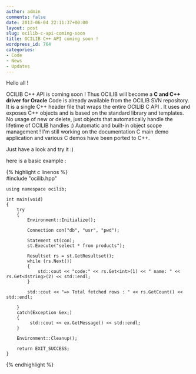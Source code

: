 ```yaml
---
author: admin
comments: false
date: 2013-06-04 22:11:37+00:00
layout: post
slug: ocilib-c-api-coming-soon
title: OCILIB C++ API coming soon !
wordpress_id: 764
categories:
- Code
- News
- Updates
---
```


Hello all !

OCILIB C++ API is coming soon ! 
Thus OCILIB will become a **C and C++ driver for Oracle**
Code is already available from the OCILIB SVN repository. 
It is a single C++ header file that wraps the entire OCILIB C API .
It uses and exposes C++ objects and is based on the standard library and templates.
No usage of new or delete, just objects that automatically handle the lifetime of OCILIB handles :) Automatic and built-in object scope management !
I'm still working on the documentation
C main demo application and various C demos have been ported to C++.

Just have a look and try it :)

here is a basic example :


    
{% highlight c linenos %}   
    #include "ocilib.hpp"
    
    using namespace ocilib;
    
    int main(void)
    {
        try
        {
            Environment::Initialize();
    
            Connection con("db", "usr", "pwd");
            
            Statement st(con);
            st.Execute("select * from products");
    
            Resultset rs = st.GetResultset();
            while (rs.Next())
            {
                std::cout << "code:" << rs.Get<int>(1) << " name: " <<  rs.Get<dstring>(2) << std::endl;
            }
     
            std::cout << "=> Total fetched rows : " << rs.GetCount() << std::endl;
    
        }
        catch(Exception &ex;)
        {
             std::cout << ex.GetMessage() << std::endl;
        }
    
        Environment::Cleanup();
     
        return EXIT_SUCCESS;
    }
{% endhighlight %}     



